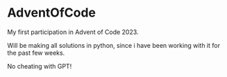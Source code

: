 # AdventOfCode

My first participation in Advent of Code 2023. 

Will be making all solutions in python, since i have been working with it for the past few weeks.

No cheating with GPT!